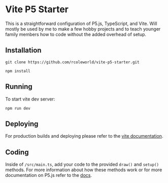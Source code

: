 # Vite P5 Starter

This is a straightforward configuration of P5.js, TypeScript, and Vite. Will mostly be used by me to make a few hobby projects and to teach younger family members how to code without the added overhead of setup.

## Installation

```
git clone https://github.com/rcoleworld/vite-p5-starter.git 
```
```
npm install
```

## Running

To start vite dev server:
```
npm run dev
```

## Deploying

For production builds and deploying please refer to the [vite documentation](https://vitejs.dev/guide/static-deploy.html#deploying-a-static-site).

## Coding
Inside of `/src/main.ts`, add your code to the provided `draw()` and `setup()` methods. For more information about how these methods work or for more documentation on P5.js refer to the [docs](https://p5js.org/). 